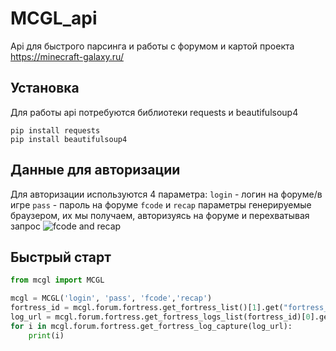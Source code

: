 # MCGL_api
Api для быстрого парсинга и работы с форумом и картой проекта https://minecraft-galaxy.ru/

## Установка
Для работы api потребуются библиотеки requests и beautifulsoup4
```
pip install requests
pip install beautifulsoup4
```

## Данные для авторизации
Для авторизации используются 4 параметра:
`login` - логин на форуме/в игре
`pass` - пароль на форуме
`fcode` и `recap` параметры генерируемые браузером, их мы получаем, авторизуясь на форуме и перехватывая запрос
![fcode and recap](https://i.imgur.com/9me8YAG.png)
## Быстрый старт
```python
from mcgl import MCGL

mcgl = MCGL('login', 'pass', 'fcode','recap')
fortress_id = mcgl.forum.fortress.get_fortress_list()[1].get("fortress_url")[-4:]
log_url = mcgl.forum.fortress.get_fortress_logs_list(fortress_id)[0].get('url')
for i in mcgl.forum.fortress.get_fortress_log_capture(log_url):
    print(i)

```

